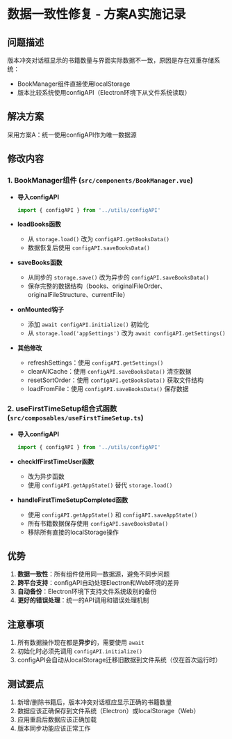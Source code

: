 # 数据一致性修复 - 方案A实施记录

## 问题描述

版本冲突对话框显示的书籍数量与界面实际数据不一致，原因是存在双重存储系统：
- BookManager组件直接使用localStorage
- 版本比较系统使用configAPI（Electron环境下从文件系统读取）

## 解决方案

采用方案A：统一使用configAPI作为唯一数据源

## 修改内容

### 1. BookManager组件 (`src/components/BookManager.vue`)

- **导入configAPI**
  ```typescript
  import { configAPI } from '../utils/configAPI'
  ```

- **loadBooks函数**
  - 从 `storage.load()` 改为 `configAPI.getBooksData()`
  - 数据恢复后使用 `configAPI.saveBooksData()`

- **saveBooks函数**
  - 从同步的 `storage.save()` 改为异步的 `configAPI.saveBooksData()`
  - 保存完整的数据结构（books、originalFileOrder、originalFileStructure、currentFile）

- **onMounted钩子**
  - 添加 `await configAPI.initialize()` 初始化
  - 从 `storage.load('appSettings')` 改为 `await configAPI.getSettings()`

- **其他修改**
  - refreshSettings：使用 `configAPI.getSettings()`
  - clearAllCache：使用 `configAPI.saveBooksData()` 清空数据
  - resetSortOrder：使用 `configAPI.getBooksData()` 获取文件结构
  - loadFromFile：使用 `configAPI.saveBooksData()` 保存数据

### 2. useFirstTimeSetup组合式函数 (`src/composables/useFirstTimeSetup.ts`)

- **导入configAPI**
  ```typescript
  import { configAPI } from '../utils/configAPI'
  ```

- **checkIfFirstTimeUser函数**
  - 改为异步函数
  - 使用 `configAPI.getAppState()` 替代 `storage.load()`

- **handleFirstTimeSetupCompleted函数**
  - 使用 `configAPI.getAppState()` 和 `configAPI.saveAppState()`
  - 所有书籍数据保存使用 `configAPI.saveBooksData()`
  - 移除所有直接的localStorage操作

## 优势

1. **数据一致性**：所有组件使用同一数据源，避免不同步问题
2. **跨平台支持**：configAPI自动处理Electron和Web环境的差异
3. **自动备份**：Electron环境下支持文件系统级别的备份
4. **更好的错误处理**：统一的API调用和错误处理机制

## 注意事项

1. 所有数据操作现在都是**异步**的，需要使用 `await`
2. 初始化时必须先调用 `configAPI.initialize()`
3. configAPI会自动从localStorage迁移旧数据到文件系统（仅在首次运行时）

## 测试要点

1. 新增/删除书籍后，版本冲突对话框应显示正确的书籍数量
2. 数据应该正确保存到文件系统（Electron）或localStorage（Web）
3. 应用重启后数据应该正确加载
4. 版本同步功能应该正常工作